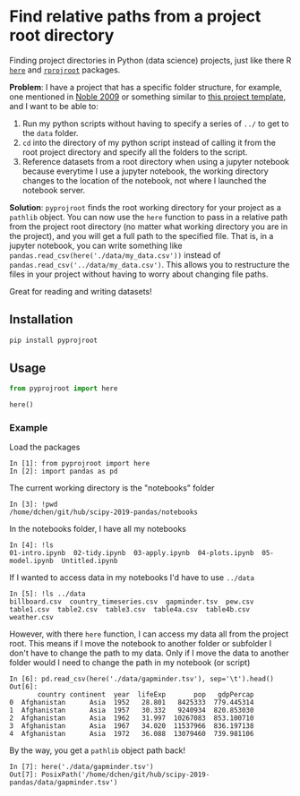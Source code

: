 # Find relative paths from a project root directory

Finding project directories in Python (data science) projects, just like there R [`here`][here] and [`rprojroot`][rprojroot] packages.

**Problem**: I have a project that has a specific folder structure,
for example, one mentioned in [Noble 2009][noble2009] or something similar to [this project template][project-template],
and I want to be able to:

1. Run my python scripts without having to specify a series of `../` to get to the `data` folder.
2. `cd` into the directory of my python script instead of calling it from the root project directory and specify all the folders to the script.
3. Reference datasets from a root directory when using a jupyter notebook because everytime I use a jupyter notebook,
  the working directory changes to the location of the notebook, not where I launched the notebook server.

**Solution**: `pyprojroot` finds the root working directory for your project as a `pathlib` object.
You can now use the `here` function to pass in a relative path from the project root directory
(no matter what working directory you are in the project),
and you will get a full path to the specified file.
That is, in a jupyter notebook,
you can write something like `pandas.read_csv(here('./data/my_data.csv'))`
instead of `pandas.read_csv('../data/my_data.csv')`.
This allows you to restructure the files in your project without having to worry about changing file paths.

Great for reading and writing datasets!

## Installation

```bash
pip install pyprojroot
```

## Usage

```python
from pyprojroot import here

here()
```

### Example

Load the packages
```
In [1]: from pyprojroot import here
In [2]: import pandas as pd
```

The current working directory is the "notebooks" folder
```
In [3]: !pwd
/home/dchen/git/hub/scipy-2019-pandas/notebooks
```

In the notebooks folder, I have all my notebooks
```
In [4]: !ls
01-intro.ipynb  02-tidy.ipynb  03-apply.ipynb  04-plots.ipynb  05-model.ipynb  Untitled.ipynb
```

If I wanted to access data in my notebooks I'd have to use `../data`
```
In [5]: !ls ../data
billboard.csv  country_timeseries.csv  gapminder.tsv  pew.csv  table1.csv  table2.csv  table3.csv  table4a.csv  table4b.csv  weather.csv
```

However, with there `here` function, I can access my data all from the project root.
This means if I move the notebook to another folder or subfolder I don't have to change the path to my data.
Only if I move the data to another folder would I need to change the path in my notebook (or script)
```
In [6]: pd.read_csv(here('./data/gapminder.tsv'), sep='\t').head()
Out[6]:
       country continent  year  lifeExp       pop   gdpPercap
0  Afghanistan      Asia  1952   28.801   8425333  779.445314
1  Afghanistan      Asia  1957   30.332   9240934  820.853030
2  Afghanistan      Asia  1962   31.997  10267083  853.100710
3  Afghanistan      Asia  1967   34.020  11537966  836.197138
4  Afghanistan      Asia  1972   36.088  13079460  739.981106
```

By the way, you get a `pathlib` object path back!
```
In [7]: here('./data/gapminder.tsv')
Out[7]: PosixPath('/home/dchen/git/hub/scipy-2019-pandas/data/gapminder.tsv')
```

[here]: https://github.com/r-lib/here
[rprojroot]: https://github.com/r-lib/rprojroot
[noble2009]: https://journals.plos.org/ploscompbiol/article?id=10.1371/journal.pcbi.1000424
[project-template]: https://chendaniely.github.io/sdal/2017/05/30/project_templates/
